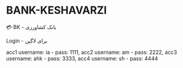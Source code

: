 # BANK-KESHAVARZI
💳 BK - بانک کشاورزی

Login - برای لاگین

acc1 username: ia - pass: 1111,
acc2 username: am - pass: 2222,
acc3 username: ahk - pass: 3333,
acc4 username: sh - pass: 4444
